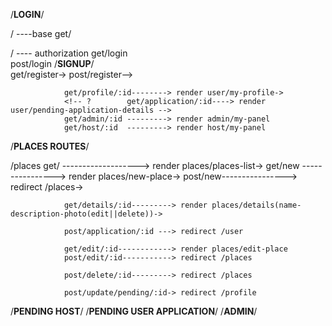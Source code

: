/**LOGIN**/

/ ----base
get/

/ ---- authorization
get/login  
 post/login
/**SIGNUP**/  
 get/register->
post/register-->

                get/profile/:id--------> render user/my-profile->
                <!-- ?        get/application/:id----> render user/pending-application-details -->
                get/admin/:id ---------> render admin/my-panel
                get/host/:id  ---------> render host/my-panel

/**PLACES ROUTES**/

/places
                get/ -------------------> render places/places-list->
                get/new ----------------> render places/new-place->
                post/new----------------> redirect /places->

                get/details/:id---------> render places/details(name-description-photo(edit||delete))->

                post/application/:id ---> redirect /user

                get/edit/:id------------> render places/edit-place
                post/edit/:id-----------> redirect /places

                post/delete/:id---------> redirect /places

                post/update/pending/:id-> redirect /profile

/**PENDING HOST**/
/**PENDING USER APPLICATION**/
/**ADMIN**/

